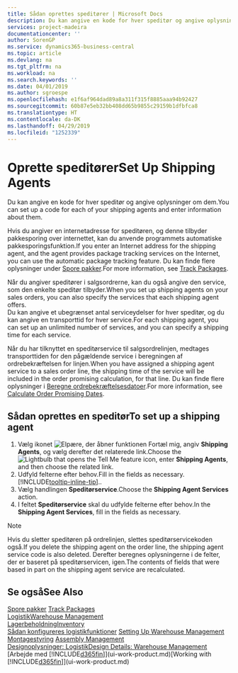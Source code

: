 ```yaml
---
title: Sådan oprettes speditører | Microsoft Docs
description: Du kan angive en kode for hver speditør og angive oplysninger om dem.
services: project-madeira
documentationcenter: ''
author: SorenGP
ms.service: dynamics365-business-central
ms.topic: article
ms.devlang: na
ms.tgt_pltfrm: na
ms.workload: na
ms.search.keywords: ''
ms.date: 04/01/2019
ms.author: sgroespe
ms.openlocfilehash: e1f6af964dad89a8a311f315f8885aaa94b92427
ms.sourcegitcommit: 60b87e5eb32bb408dd65b9855c29159b1dfbfca8
ms.translationtype: HT
ms.contentlocale: da-DK
ms.lasthandoff: 04/29/2019
ms.locfileid: "1252339"
---
```

# <a name="set-up-shipping-agents"></a><span data-ttu-id="fce7f-103">Oprette speditører</span><span class="sxs-lookup"><span data-stu-id="fce7f-103">Set Up Shipping Agents</span></span>
<span data-ttu-id="fce7f-104">Du kan angive en kode for hver speditør og angive oplysninger om dem.</span><span class="sxs-lookup"><span data-stu-id="fce7f-104">You can set up a code for each of your shipping agents and enter information about them.</span></span>  

<span data-ttu-id="fce7f-105">Hvis du angiver en internetadresse for speditøren, og denne tilbyder pakkesporing over internettet, kan du anvende programmets automatiske pakkesporingsfunktion.</span><span class="sxs-lookup"><span data-stu-id="fce7f-105">If you enter an Internet address for the shipping agent, and the agent provides package tracking services on the Internet, you can use the automatic package tracking feature.</span></span> <span data-ttu-id="fce7f-106">Du kan finde flere oplysninger under [Spore pakker](sales-how-track-packages.md).</span><span class="sxs-lookup"><span data-stu-id="fce7f-106">For more information, see [Track Packages](sales-how-track-packages.md).</span></span>

<span data-ttu-id="fce7f-107">Når du angiver speditører i salgsordrerne, kan du også angive den service, som den enkelte speditør tilbyder.</span><span class="sxs-lookup"><span data-stu-id="fce7f-107">When you set up shipping agents on your sales orders, you can also specify the services that each shipping agent offers.</span></span>  
<span data-ttu-id="fce7f-108">Du kan angive et ubegrænset antal serviceydelser for hver speditør, og du kan angive en transporttid for hver service.</span><span class="sxs-lookup"><span data-stu-id="fce7f-108">For each shipping agent, you can set up an unlimited number of services, and you can specify a shipping time for each service.</span></span>  

<span data-ttu-id="fce7f-109">Når du har tilknyttet en speditørservice til salgsordrelinjen, medtages transporttiden for den pågældende service i beregningen af ordrebekræftelsen for linjen.</span><span class="sxs-lookup"><span data-stu-id="fce7f-109">When you have assigned a shipping agent service to a sales order line, the shipping time of the service will be included in the order promising calculation, for that line.</span></span> <span data-ttu-id="fce7f-110">Du kan finde flere oplysninger i [Beregne ordrebekræftelsesdatoer](sales-how-to-calculate-order-promising-dates.md).</span><span class="sxs-lookup"><span data-stu-id="fce7f-110">For more information, see [Calculate Order Promising Dates](sales-how-to-calculate-order-promising-dates.md).</span></span>

## <a name="to-set-up-a-shipping-agent"></a><span data-ttu-id="fce7f-111">Sådan oprettes en speditør</span><span class="sxs-lookup"><span data-stu-id="fce7f-111">To set up a shipping agent</span></span>  
1.  <span data-ttu-id="fce7f-112">Vælg ikonet ![Elpære, der åbner funktionen Fortæl mig](media/ui-search/search_small.png "Fortæl mig, hvad du vil foretage dig"), angiv **Shipping Agents**, og vælg derefter det relaterede link.</span><span class="sxs-lookup"><span data-stu-id="fce7f-112">Choose the ![Lightbulb that opens the Tell Me feature](media/ui-search/search_small.png "Tell me what you want to do") icon, enter **Shipping Agents**, and then choose the related link.</span></span>  
2.  <span data-ttu-id="fce7f-113">Udfyld felterne efter behov.</span><span class="sxs-lookup"><span data-stu-id="fce7f-113">Fill in the fields as necessary.</span></span> [!INCLUDE[tooltip-inline-tip](includes/tooltip-inline-tip_md.md)]<span data-ttu-id="fce7f-114">.</span><span class="sxs-lookup"><span data-stu-id="fce7f-114">.</span></span>  
3.  <span data-ttu-id="fce7f-115">Vælg handlingen **Speditørservice**.</span><span class="sxs-lookup"><span data-stu-id="fce7f-115">Choose the **Shipping Agent Services** action.</span></span>
4. <span data-ttu-id="fce7f-116">I feltet **Speditørservice** skal du udfylde felterne efter behov.</span><span class="sxs-lookup"><span data-stu-id="fce7f-116">In the **Shipping Agent Services**, fill in the fields as necessary.</span></span>

> [!NOTE]  
>  <span data-ttu-id="fce7f-117">Hvis du sletter speditøren på ordrelinjen, slettes speditørservicekoden også.</span><span class="sxs-lookup"><span data-stu-id="fce7f-117">If you delete the shipping agent on the order line, the shipping agent service code is also deleted.</span></span> <span data-ttu-id="fce7f-118">Derefter beregnes oplysningerne i de felter, der er baseret på speditørservicen, igen.</span><span class="sxs-lookup"><span data-stu-id="fce7f-118">The contents of fields that were based in part on the shipping agent service are recalculated.</span></span>  

## <a name="see-also"></a><span data-ttu-id="fce7f-119">Se også</span><span class="sxs-lookup"><span data-stu-id="fce7f-119">See Also</span></span>
<span data-ttu-id="fce7f-120">[Spore pakker](sales-how-track-packages.md)  </span><span class="sxs-lookup"><span data-stu-id="fce7f-120">[Track Packages](sales-how-track-packages.md)  </span></span>  
[<span data-ttu-id="fce7f-121">Logistik</span><span class="sxs-lookup"><span data-stu-id="fce7f-121">Warehouse Management</span></span>](warehouse-manage-warehouse.md)  
[<span data-ttu-id="fce7f-122">Lagerbeholdning</span><span class="sxs-lookup"><span data-stu-id="fce7f-122">Inventory</span></span>](inventory-manage-inventory.md)  
<span data-ttu-id="fce7f-123">[Sådan konfigureres logistikfunktioner](warehouse-setup-warehouse.md)   </span><span class="sxs-lookup"><span data-stu-id="fce7f-123">[Setting Up Warehouse Management](warehouse-setup-warehouse.md)   </span></span>  
<span data-ttu-id="fce7f-124">[Montagestyring](assembly-assemble-items.md)  </span><span class="sxs-lookup"><span data-stu-id="fce7f-124">[Assembly Management](assembly-assemble-items.md)  </span></span>  
[<span data-ttu-id="fce7f-125">Designoplysninger: Logistik</span><span class="sxs-lookup"><span data-stu-id="fce7f-125">Design Details: Warehouse Management</span></span>](design-details-warehouse-management.md)  
<span data-ttu-id="fce7f-126">[Arbejde med [!INCLUDE[d365fin](includes/d365fin_md.md)]](ui-work-product.md)</span><span class="sxs-lookup"><span data-stu-id="fce7f-126">[Working with [!INCLUDE[d365fin](includes/d365fin_md.md)]](ui-work-product.md)</span></span>  

